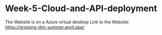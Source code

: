 # Week-5-Cloud-and-API-deployment
The Website is on a Azure virtual desktop 
Link to the Website: https://gripping-dim-summer.anvil.app/
